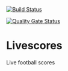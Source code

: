 [![Build Status](https://johnwatson484.visualstudio.com/John%20D%20Watson/_apis/build/status/Livescores?branchName=master)](https://johnwatson484.visualstudio.com/John%20D%20Watson/_build/latest?definitionId=25&branchName=master)

[![Quality Gate Status](https://sonarcloud.io/api/project_badges/measure?project=johnwatson484_livescores&metric=alert_status)](https://sonarcloud.io/dashboard?id=johnwatson484_livescores)

# Livescores
Live football scores
